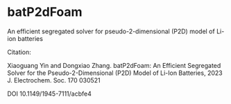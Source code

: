 # batP2dFoam
An efficient segregated solver for pseudo-2-dimensional (P2D) model of Li-ion batteries

Citation:

Xiaoguang Yin and Dongxiao Zhang. batP2dFoam: An Efficient Segregated Solver for the Pseudo-2-Dimensional (P2D) Model of Li-Ion Batteries, 2023 J. Electrochem. Soc. 170 030521

DOI 10.1149/1945-7111/acbfe4
